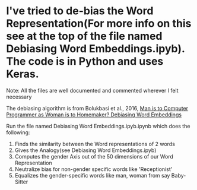 # I've tried to de-bias the Word Representation(For more info on this see at the top of the file named Debiasing Word Embeddings.ipyb). The code is in Python and uses Keras.
Note: All the files are well documented and commented wherever I felt necessary

The debiasing algorithm is from Bolukbasi et al., 2016, [Man is to Computer Programmer as Woman is to
Homemaker? Debiasing Word Embeddings](https://papers.nips.cc/paper/6228-man-is-to-computer-programmer-as-woman-is-to-homemaker-debiasing-word-embeddings.pdf)

Run the file named Debiasing Word Embeddings.ipyb.ipynb which does the following:
1. Finds the similarity between the Word representations of 2 words
2. Gives the Analogy(see Debiasing Word Embeddings.ipyb)
3. Computes the gender Axis out of the 50 dimensions of our Word Representation
4. Neutralize bias for non-gender specific words like 'Receptionist'
5. Equalizes the gender-specific words like man, woman from say Baby-Sitter

